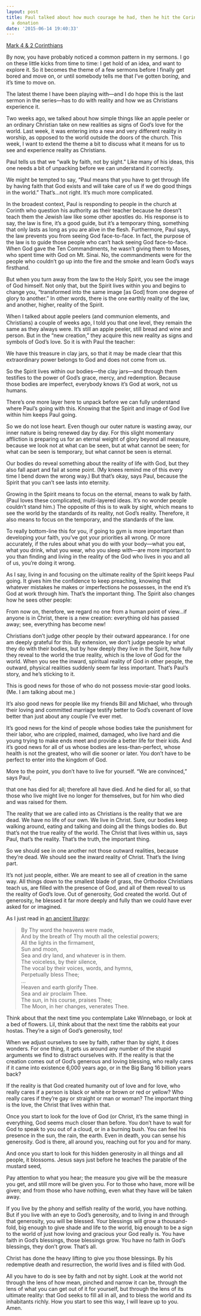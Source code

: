 ```yaml
---
layout: post
title: Paul talked about how much courage he had, then he hit the Corinthians up for
  a donation
date: '2015-06-14 19:40:33'
---
```



[Mark 4 & 2 Corinthians](http://bible.oremus.org/?ql=301310044)

By now, you have probably noticed a common pattern in my sermons. I go on these little kicks from time to time: I get hold of an idea, and want to explore it. So it becomes the theme of a few sermons before I finally get bored and move on, or until somebody tells me that I’ve gotten bor*ing*, and it’s time to move on.

The latest theme I have been playing with—and I do hope this is the last sermon in the series—has to do with reality and how we as Christians experience it.

Two weeks ago, we talked about how simple things like an apple peeler or an ordinary Christian take on new realities as signs of God’s love for the world. Last week, it was entering into a new and very different reality in worship, as opposed to the world outside the doors of the church. This week, I want to extend the theme a bit to discuss what it means for us to see and experience reality as Christians.

Paul tells us that we “walk by faith, not by sight.” Like many of his ideas, this one needs a bit of unpacking before we can understand it correctly.

We might be tempted to say, “Paul means that you have to get through life by having faith that God exists and will take care of us if we do good things in the world.” That’s…not right. It’s much more complicated.

In the broadest context, Paul is responding to people in the church at Corinth who question his authority as their teacher because he doesn’t teach them the Jewish law like some other apostles do. His response is to say, the law is fine, it’s a good guide, but it’s a temporary thing, something that only lasts as long as you are alive in the flesh. Furthermore, Paul says, the law prevents you from seeing God face-to-face. In fact, the purpose of the law is to guide those people who can’t hack seeing God face-to-face. When God gave the Ten Commandments, he wasn’t giving them to Moses, who spent time with God on Mt. Sinai. No, the commandments were for the people who couldn’t go up into the fire and the smoke and learn God’s ways firsthand.

But when you turn away from the law to the Holy Spirit, you see the image of God himself. Not only that, but the Spirit lives within you and begins to change you, “transformed into the same image [as God] from one degree of glory to another.” In other words, there is the one earthly reality of the law, and another, higher, reality of the Spirit.

When I talked about apple peelers (and communion elements, and Christians) a couple of weeks ago, I told you that one level, they remain the same as they always were. It’s still an apple peeler, still bread and wine and person. But in the “new creation,” they acquire this new reality as signs and symbols of God’s love. So it is with Paul the teacher:

We have this treasure in clay jars, so that it may be made clear that this extraordinary power belongs to God and does not come from us.

So the Spirit lives within our bodies—the clay jars—and through them testifies to the power of God’s grace, mercy, and redemption. Because those bodies are imperfect, everybody knows it’s God at work, not us humans.

There’s one more layer here to unpack before we can fully understand where Paul’s going with this. Knowing that the Spirit and image of God live within him keeps Paul going.

So we do not lose heart. Even though our outer nature is wasting away, our inner nature is being renewed day by day. For this slight momentary affliction is preparing us for an eternal weight of glory beyond all measure, because we look not at what can be seen, but at what cannot be seen; for what can be seen is temporary, but what cannot be seen is eternal.

Our bodies do reveal something about the reality of life with God, but they also fall apart and fail at some point. (My knees remind me of this every time I bend down the wrong way.) But that’s okay, says Paul, because the Spirit that you can’t see lasts into eternity.

Growing in the Spirit means to focus on the eternal, means to walk by faith. (Paul loves these complicated, multi-layered ideas. It’s no wonder people couldn’t stand him.) The opposite of this is to walk by sight, which means to see the world by the standards of its reality, not God’s reality. Therefore, it also means to focus on the temporary, and the standards of the law.

To really bottom-line this for you, if going to gym is more important than developing your faith, you’ve got your priorities all wrong. Or more accurately, if the rules about what you do with your body—what you eat, what you drink, what you wear, who you sleep with—are more important to you than finding and living in the reality of the God who lives in you and all of us, you’re doing it wrong.

As I say, living in and focusing on the ultimate reality of the Spirit keeps Paul going. It gives him the confidence to keep preaching, knowing that whatever mistakes he makes or imperfections he possesses, in the end it’s God at work through him. That’s the important thing. The Spirit also changes how he sees other people:

From now on, therefore, we regard no one from a human point of view…if anyone is in Christ, there is a new creation: everything old has passed away; see, everything has become new!

Christians don’t judge other people by their outward appearance. I for one am deeply grateful for this. By extension, we don’t judge people by what they do with their bodies, but by how deeply they live in the Spirit, how fully they reveal to the world the true reality, which is the love of God for the world. When you see the inward, spiritual reality of God in other people, the outward, physical realities suddenly seem far less important. That’s Paul’s story, and he’s sticking to it.

This is good news for those of who do not possess movie-star good looks. (Me. I am talking about me.)

It’s also good news for people like my friends Bill and Michael, who through their loving and committed marriage testify better to God’s covenant of love better than just about any couple I’ve ever met.

It’s good news for the kind of people whose bodies take the punishment for their labor, who are crippled, maimed, damaged, who live hard and die young trying to make ends meet and provide a better life for their kids. And it’s good news for all of us whose bodies are less-than-perfect, whose health is not the greatest, who will die sooner or later. You don’t have to be perfect to enter into the kingdom of God.

More to the point, you don’t have to live for yourself. “We are convinced,” says Paul,

that one has died for all; therefore all have died. And he died for all, so that those who live might live no longer for themselves, but for him who died and was raised for them.

The reality that we are called into as Christians is the reality that we are dead. We have no life of our own. We live in Christ. Sure, our bodies keep walking around, eating and talking and doing all the things bodies do. But that’s not the true reality of the world. The Christ that lives within us, says Paul, that’s the reality. That’s the truth, the important thing.

So we should see in one another not those outward realities, because they’re dead. We should see the inward reality of Christ. That’s the living part.

It’s not just people, either. We are meant to see all of creation in the same way. All things down to the smallest blade of grass, the Orthodox Christians teach us, are filled with the presence of God, and all of them reveal to us the reality of God’s love. Out of generosity, God created the world. Out of generosity, he blessed it far more deeply and fully than we could have ever asked for or imagined.

As I just read in [an ancient liturgy](http://www.voskrese.info/spl/dionysius-lit.html):

> By Thy word the heavens were made,  
> And by the breath of Thy mouth all the celestial powers;  
> All the lights in the firmament,  
> Sun and moon,  
> Sea and dry land, and whatever is in them.  
> The voiceless, by their silence,  
> The vocal by their voices, words, and hymns,  
> Perpetually bless Thee;  
> …  
> Heaven and earth glorify Thee.  
> Sea and air proclaim Thee.  
> The sun, in his course, praises Thee;  
> The Moon, in her changes, venerates Thee.

Think about that the next time you contemplate Lake Winnebago, or look at a bed of flowers. Lil, think about that the next time the rabbits eat your hostas. They’re a sign of God’s generosity, too!

When we adjust ourselves to see by faith, rather than by sight, it does wonders. For one thing, it gets us around any number of the stupid arguments we find to distract ourselves with. If the reality is that the creation comes out of God’s generous and loving blessing, who really cares if it came into existence 6,000 years ago, or in the Big Bang 16 billion years back?

If the reality is that God created humanity out of love and for love, who really cares if a person is black or white or brown or red or yellow? Who really cares if they’re gay or straight or man or woman? The important thing is the love, the Christ that lives within that.

Once you start to look for the love of God (or Christ, it’s the same thing) in everything, God seems much closer than before. You don’t have to wait for God to speak to you out of a cloud, or in a burning bush. You can feel his presence in the sun, the rain, the earth. Even in death, you can sense his generosity. God is there, all around you, reaching out for you and for many.

And once you start to look for this hidden generosity in all things and all people, it blossoms. Jesus says just before he teaches the parable of the mustard seed,

Pay attention to what you hear; the measure you give will be the measure you get, and still more will be given you. For to those who have, more will be given; and from those who have nothing, even what they have will be taken away.

If you live by the phony and selfish reality of the world, you have nothing. But if you live with an eye to God’s generosity, and to living in and through that generosity, you will be blessed. Your blessings will grow a thousand-fold, big enough to give shade and life to the world, big enough to be a sign to the world of just how loving and gracious your God really is. You have faith in God’s blessings, those blessings grow. You have no faith in God’s blessings, they don’t grow. That’s all.

Christ has done the heavy lifting to give you those blessings. By his redemptive death and resurrection, the world lives and is filled with God.

All you have to do is see by faith and not by sight. Look at the world not through the lens of how mean, pinched and narrow it can be, through the lens of what you can get out of it for yourself, but through the lens of its ultimate reality: that God seeks to fill all in all, and to bless the world and its inhabitants richly. How you start to see this way, I will leave up to you. Amen.


